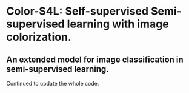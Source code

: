 # Color-S4L: Self-supervised Semi-supervised learning with image colorization.
## An extended model for image classification in semi-supervised learning.
      
Continued to update the whole code.
